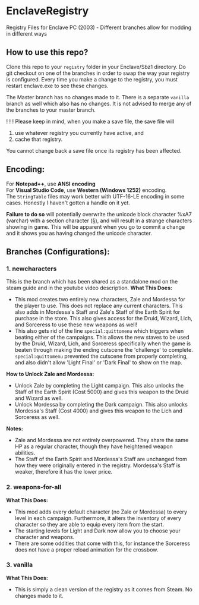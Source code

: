 # EnclaveRegistry
Registry Files for Enclave PC (2003) - Different branches allow for modding in different ways

## How to use this repo?

Clone this repo to your `registry` folder in your Enclave/Sbz1 directory. Do git checkout on one of the branches in order to swap the way your registry is configured. Every time you make a change to the registry, you must restart enclave.exe to see these changes.

The Master branch has no changes made to it. There is a separate `vanilla` branch as well which also has no changes. It is not advised to merge any of the branches to your master branch.

! ! ! Please keep in mind, when you make a save file, the save file will 
  1. use whatever registry you currently have active, and 
  2. cache that registry.  

You cannot change back a save file once its registry has been affected.

## Encoding:
For **Notepad++**, use **ANSI encoding**  
For **Visual Studio Code**, use **Western (Windows 1252)** encoding.  
The `StringTable` files may work better with UTF-16-LE encoding in some cases. Honestly I haven't gotten a handle on it yet.

**Failure to do so** will potentially overwrite the unicode block character %xA7 (varchar) with a section character (§), and will result in a strange characters showing in game. This will be apparent when you go to commit a change and it shows you as having changed the unicode character.

## Branches (Configurations):  

### 1. newcharacters

This is the branch which has been shared as a standalone mod on the steam guide and in the youtube video description.
**What This Does:**
- This mod creates two entirely new characters, Zale and Mordessa for the player to use. This does not replace any current characters. This also adds in Mordessa's Staff and Zale's Staff of the Earth Spirit for purchase in the store. This also gives access for the Druid, Wizard, Lich, and Sorceress to use these new weapons as well!
- This also gets rid of the line `special:quittomenu` which triggers when beating either of the campaigns. This allows the new staves to be used by the Druid, Wizard, Lich, and Sorceress specifically when the game is beaten through making the ending cutscene the 'challenge' to complete. `special:quittomenu` prevented the cutscene from properly completing, and also didn't allow 'Light Final' or 'Dark Final' to show on the map.

**How to Unlock Zale and Mordessa:**
- Unlock Zale by completing the Light campaign. This also unlocks the Staff of the Earth Spirit (Cost 5000) and gives this weapon to the Druid and Wizard as well.
- Unlock Mordessa by completing the Dark campaign. This also unlocks Mordessa's Staff (Cost 4000) and gives this weapon to the Lich and Sorceress as well.

**Notes:**
- Zale and Mordessa are not entirely overpowered. They share the same HP as a regular character, though they have heightened weapon abilities.
- The Staff of the Earth Spirit and Mordessa's Staff are unchanged from how they were originally entered in the registry. Mordessa's Staff is weaker, therefore it has the lower price.

### 2. weapons-for-all

**What This Does:**
- This mod adds every default character (no Zale or Mordessa) to every level in each campaign. Furthermore, it alters the inventory of every character so they are able to equip every item from the start.
- The starting levels for Light and Dark now allow you to choose your character and weapons.
- There are some oddities that come with this, for instance the Sorceress does not have a proper reload animation for the crossbow.

### 3. vanilla

**What This Does:**
- This is simply a clean version of the registry as it comes from Steam. No changes made to it.
